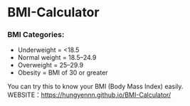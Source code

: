 # BMI-Calculator
### BMI Categories:</br>
* Underweight = <18.5</br>
* Normal weight = 18.5–24.9</br>
* Overweight = 25–29.9</br>
* Obesity = BMI of 30 or greater </br>

You can try this to know your BMI (Body Mass Index) easily. </br>
WEBSITE：https://hungyennn.github.io/BMI-Calculator/
